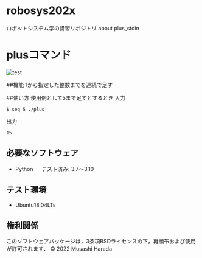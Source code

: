 # robosys202x
ロボットシステム学の講習リポジトリ
about plus_stdin

# plusコマンド
![test](https://github.com/musashiharada/robosys202x/actions/workflows/test.yml/badge.svg)


##機能
1から指定した整数までを連続で足す

##使い方
使用例として5まで足すとするとき
入力
```
$ seq 5 ./plus
```
出力
```
15
```

## 必要なソフトウェア
* Python
　 テスト済み: 3.7〜3.10

## テスト環境
* Ubuntu18.04LTs

## 権利関係
このソフトウェアパッケージは，3条項BSDライセンスの下，再頒布および使用が許可されます．
© 2022 Musashi Harada
